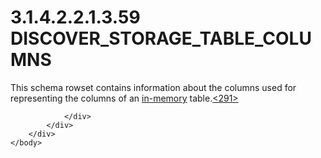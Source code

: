 <html dir="LTR" xmlns:mshelp="http://msdn.microsoft.com/mshelp" xmlns:ddue="http://ddue.schemas.microsoft.com/authoring/2003/5" xmlns:xlink="http://www.w3.org/1999/xlink" xmlns:tool="http://www.microsoft.com/tooltip">
    <head>
        <meta http-equiv="Content-Type" content="text/html; CHARSET=utf-8"></meta>
        <meta name="save" content="history"></meta>
        <title>3.1.4.2.2.1.3.59 DISCOVER_STORAGE_TABLE_COLUMNS</title>
        <xml>
            <mshelp:toctitle title="3.1.4.2.2.1.3.59 DISCOVER_STORAGE_TABLE_COLUMNS"></mshelp:toctitle>
            <mshelp:rltitle title="[MS-SSAS]: DISCOVER_STORAGE_TABLE_COLUMNS"></mshelp:rltitle>
            <mshelp:keyword index="A" term="f95a2f76-b994-45c4-865c-21f63d9c9442"></mshelp:keyword>
            <mshelp:attr name="DCSext.ContentType" value="open specification"></mshelp:attr>
            <mshelp:attr name="AssetID" value="f95a2f76-b994-45c4-865c-21f63d9c9442"></mshelp:attr>
            <mshelp:attr name="TopicType" value="kbRef"></mshelp:attr>
            <mshelp:attr name="DCSext.Title" value="[MS-SSAS]: DISCOVER_STORAGE_TABLE_COLUMNS" />
        </xml>
    </head>
    <body>
        <div id="header">
            <h1 class="heading">3.1.4.2.2.1.3.59 DISCOVER_STORAGE_TABLE_COLUMNS</h1>
        </div>
        <div id="mainSection">
            <div id="mainBody">
                <div id="allHistory" class="saveHistory"></div>
                <div id="sectionSection0" class="section" name="collapseableSection">
                    

<p>This schema rowset contains information about the columns
used for representing the columns of an <a href="8676f5ce-62d4-4244-a326-634bfed4aba4.htm#gt_11f8e843-3672-4dc2-8c5a-8a97749cdb07">in-memory</a> table.<a id="Appendix_A_Target_291"></a><a href="b9ac4859-2662-44ca-b131-9addd8b953dc.htm#Appendix_A_291" aria-label="Product behavior note 291">&lt;291&gt;</a></p>


                </div>
            </div>
        </div>
    </body>
</html>